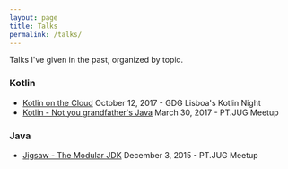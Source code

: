 ```yaml
---
layout: page
title: Talks
permalink: /talks/
---
```


Talks I've given in the past, organized by topic.

### Kotlin

- [Kotlin on the Cloud](https://speakerdeck.com/joaopecarvalho/kotlin-on-the-cloud)
October 12, 2017 - GDG Lisboa's Kotlin Night
- [Kotlin - Not you grandfather's Java](https://speakerdeck.com/joaopecarvalho/kotlin-on-the-cloud)
March 30, 2017 - PT.JUG Meetup

### Java

- [Jigsaw - The Modular JDK](https://speakerdeck.com/joaopecarvalho/jigsaw-the-modular-jdk)
December 3, 2015 - PT.JUG Meetup
